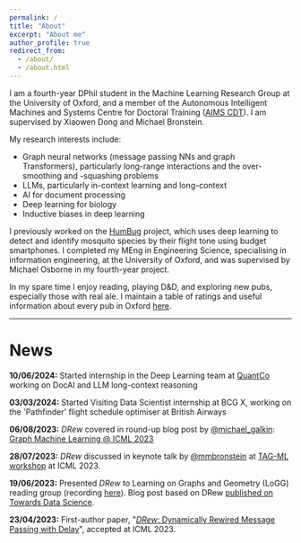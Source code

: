 ```yaml
---
permalink: /
title: "About"
excerpt: "About me"
author_profile: true
redirect_from:
  - /about/
  - /about.html
---
```


I am a fourth-year DPhil student in the Machine Learning Research Group at the University of Oxford, and a member of the Autonomous Intelligent Machines and Systems Centre for Doctoral Training ([AIMS CDT](https://aims.robots.ox.ac.uk/)). 
I am supervised by Xiaowen Dong and Michael Bronstein.

My research interests include:
- Graph neural networks (message passing NNs and graph Transformers), particularly long-range interactions and the over-smoothing and -squashing problems
- LLMs, particularly in-context learning and long-context
- AI for document processing
- Deep learning for biology
- Inductive biases in deep learning

I previously worked on the [HumBug](https://humbug.ox.ac.uk/) project, which uses deep learning to detect and identify mosquito species by their
flight tone using budget smartphones. I completed my MEng in Engineering Science, specialising in information engineering, at the University of
Oxford, and was supervised by Michael Osborne in my fourth-year project.

In my spare time I enjoy reading, playing D&D, and exploring new pubs, especially those with real ale.
I maintain a table of ratings and useful information about every pub in Oxford [here](/pubs/).

---

# News
**10/06/2024:** Started internship in the Deep Learning team at [QuantCo](https://www.quantco.com/) working on DocAI and LLM long-context reasoning

**03/03/2024:** Started Visiting Data Scientist internship at BCG X, working on the 'Pathfinder' flight schedule optimiser at British Airways

**06/08/2023:** *DRew* covered in round-up blog post by [@michael_galkin](https://twitter.com/michael_galkin?lang=en): [Graph Machine Learning @ ICML 2023](https://towardsdatascience.com/graph-machine-learning-icml-2023-9b5e4306a1cc) 

**28/07/2023:** *DRew* discussed in keynote talk by [@mmbronstein](https://twitter.com/mmbronstein) at [TAG-ML workshop](https://www.tagds.com/events/conference-workshops/tag-ml23) at ICML 2023.

**19/06/2023:** Presented *DRew* to Learning on Graphs and Geometry (LoGG) reading group (recording [here](https://m2d2.io/talks/logg/drew-dynamically-rewired-message-passing-with-delay/)). Blog post based on DRew [published on Towards Data Science](https://towardsdatascience.com/dynamically-rewired-delayed-message-passing-gnns-2d5ff18687c2).

**23/04/2023:** First-author paper, "[*DRew*: Dynamically Rewired Message Passing with Delay](https://arxiv.org/abs/2305.08018)", accepted at ICML 2023.